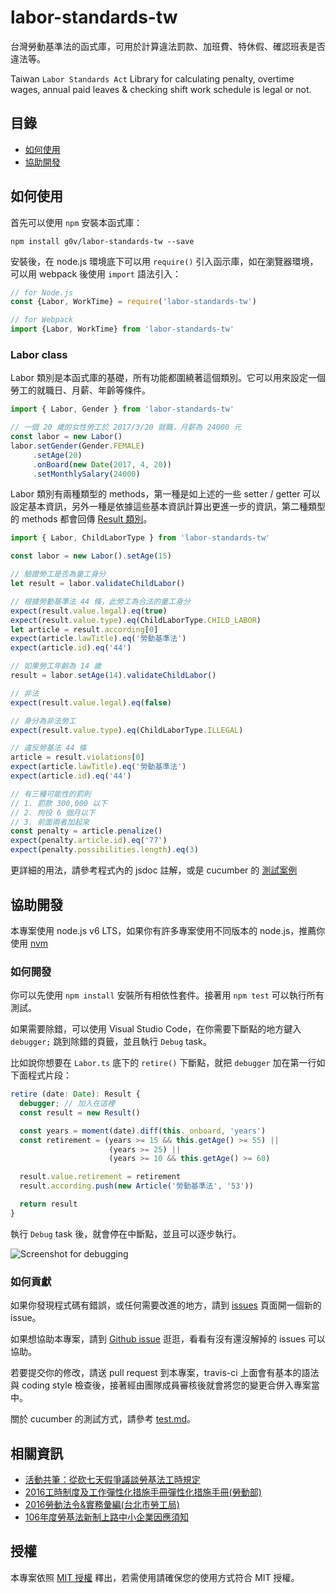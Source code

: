 # labor-standards-tw

台灣勞動基準法的函式庫，可用於計算違法罰款、加班費、特休假、確認班表是否違法等。

Taiwan `Labor Standards Act` Library for calculating penalty, overtime wages, annual paid leaves & checking shift work schedule is legal or not.

## 目錄
* [如何使用](#如何使用)
* [協助開發](#協助開發)

## 如何使用

首先可以使用 `npm` 安裝本函式庫：

```shell
npm install g0v/labor-standards-tw --save
```

安裝後，在 node.js 環境底下可以用 `require()` 引入函示庫，如在瀏覽器環境，可以用 webpack 後使用 `import` 語法引入：

```javascript
// for Node.js
const {Labor, WorkTime} = require('labor-standards-tw')

// for Webpack
import {Labor, WorkTime} from 'labor-standards-tw'
```

### Labor class

Labor 類別是本函式庫的基礎，所有功能都圍繞著這個類別。它可以用來設定一個勞工的就職日、月薪、年齡等條件。

```javascript
import { Labor, Gender } from 'labor-standards-tw'

// 一個 20 歲的女性勞工於 2017/3/20 就職，月薪為 24000 元
const labor = new Labor()
labor.setGender(Gender.FEMALE)
     .setAge(20)
     .onBoard(new Date(2017, 4, 20))
     .setMonthlySalary(24000)
```

Labor 類別有兩種類型的 methods，第一種是如上述的一些 setter / getter 可以設定基本資訊，另外一種是依據這些基本資訊計算出更進一步的資訊，第二種類型的 methods 都會回傳 [Result 類別](https://github.com/g0v/labor-standards-tw/blob/master/src/Result.ts)。

```javascript
import { Labor, ChildLaborType } from 'labor-standards-tw'

const labor = new Labor().setAge(15)

// 驗證勞工是否為童工身分
let result = labor.validateChildLabor()

// 根據勞動基準法 44 條，此勞工為合法的童工身分
expect(result.value.legal).eq(true)
expect(result.value.type).eq(ChildLaborType.CHILD_LABOR)
let article = result.according[0]
expect(article.lawTitle).eq('勞動基準法')
expect(article.id).eq('44')

// 如果勞工年齡為 14 歲
result = labor.setAge(14).validateChildLabor()

// 非法
expect(result.value.legal).eq(false)

// 身分為非法勞工
expect(result.value.type).eq(ChildLaborType.ILLEGAL)

// 違反勞基法 44 條
article = result.violations[0]
expect(article.lawTitle).eq('勞動基準法')
expect(article.id).eq('44')

// 有三種可能性的罰則
// 1. 罰款 300,000 以下
// 2. 拘役 6 個月以下
// 3. 前面兩者加起來
const penalty = article.penalize()
expect(penalty.article.id).eq('77')
expect(penalty.possibilities.length).eq(3)
```

更詳細的用法，請參考程式內的 jsdoc 註解，或是 cucumber 的 [測試案例](https://github.com/g0v/labor-standards-tw/tree/master/features/step_definitions)

## 協助開發

本專案使用 node.js v6 LTS，如果你有許多專案使用不同版本的 node.js，推薦你使用 [nvm](https://github.com/creationix/nvm)

### 如何開發

你可以先使用 `npm install` 安裝所有相依性套件。接著用 `npm test` 可以執行所有測試。

如果需要除錯，可以使用 Visual Studio Code，在你需要下斷點的地方鍵入 `debugger;` 跳到除錯的頁籤，並且執行 `Debug` task。

比如說你想要在 `Labor.ts` 底下的 `retire()` 下斷點，就把 `debugger` 加在第一行如下面程式片段：

```typescript
retire (date: Date): Result {
  debugger; // 加入在這裡
  const result = new Result()

  const years = moment(date).diff(this._onboard, 'years')
  const retirement = (years >= 15 && this.getAge() >= 55) ||
                      (years >= 25) ||
                      (years >= 10 && this.getAge() >= 60)

  result.value.retirement = retirement
  result.according.push(new Article('勞動基準法', '53'))

  return result
}
```

執行 `Debug` task 後，就會停在中斷點，並且可以逐步執行。

![Screenshot for debugging](http://i.imgur.com/wdjJw6a.png)

### 如何貢獻

如果你發現程式碼有錯誤，或任何需要改進的地方，請到 [issues](https://github.com/g0v/labor-standards-tw/issues) 頁面開一個新的 issue。

如果想協助本專案，請到 [Github issue](https://github.com/g0v/labor-standards-tw/issues) 逛逛，看看有沒有還沒解掉的 issues 可以協助。

若要提交你的修改，請送 pull request 到本專案，travis-ci 上面會有基本的語法與 coding style 檢查後，接著經由團隊成員審核後就會將您的變更合併入專案當中。

關於 cucumber 的測試方式，請參考 [test.md](https://github.com/g0v/labor-standards-tw/tree/master/docs/test.md)。

## 相關資訊

* [活動共筆：從砍七天假爭議談勞基法工時規定](https://g0v.hackpad.com/3hMbxYbFCxv)
* [2016工時制度及工作彈性化措施手冊彈性化措施手冊(勞動部)](http://www.mol.gov.tw/topic/3067/14530/14533/)
* [2016勞動法令&實務彙編(台北市勞工局)](http://bola.gov.taipei/lp.asp?ctNode=62983&CtUnit=34049&BaseDSD=7&mp=116003)
* [106年度勞基法新制上路中小企業因應須知](https://law.moeasmea.gov.tw/upload/106%E5%B9%B4%E5%BA%A6%E5%8B%9E%E5%9F%BA%E6%B3%95%E6%96%B0%E5%88%B6%E4%B8%8A%E8%B7%AF%E4%B8%AD%E5%B0%8F%E4%BC%81%E6%A5%AD%E5%9B%A0%E6%87%89%E9%A0%88%E7%9F%A5.pdf)

## 授權

本專案依照 [MIT 授權](https://github.com/g0v/labor-standards-tw/blob/master/LICENSE) 釋出，若需使用請確保您的使用方式符合 MIT 授權。
